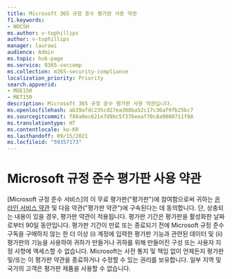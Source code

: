 ```yaml
---
title: Microsoft 365 규정 준수 평가판 사용 약관
f1.keywords:
- NOCSH
ms.author: v-tophillips
author: v-tophillips
manager: laurawi
audience: Admin
ms.topic: hub-page
ms.service: O365-seccomp
ms.collection: m365-security-compliance
localization_priority: Priority
search.appverid:
- MOE150
- MET150
description: Microsoft 365 규정 준수 평가판 사용 약관입니다.
ms.openlocfilehash: ab39afdc235cd27ea308ba52c17c36af9fb25bc7
ms.sourcegitcommit: f88a0ec621e7d9bc5f376eeaf70c8a9800711f88
ms.translationtype: HT
ms.contentlocale: ko-KR
ms.lasthandoff: 09/15/2021
ms.locfileid: "59357173"
---
```

# <a name="microsoft-compliance-trial-terms-and-conditions"></a>Microsoft 규정 준수 평가판 사용 약관

[Microsoft 규정 준수 서비스]의 이 무료 평가판("평가판")에 참여함으로써 귀하는 [온라인 서비스 약관](https://go.microsoft.com/fwlink/?linkid=2167203) 및 다음 약관("평가판 약관")에 구속된다는 데 동의합니다. 단, 상충되는 내용이 있을 경우, 평가판 약관이 적용됩니다. 평가판 기간은 평가판을 활성화한 날짜로부터 90일 동안입니다. 평가판 기간이 만료 또는 종료되기 전에 Microsoft 규정 준수 구독을 구매하지 않는 한 더 이상 (i) 계정에 입력한 평가판 기능과 관련된 데이터 및 (ii) 평가판의 기능을 사용하여 귀하가 만들거나 귀하를 위해 만들어진 구성 또는 사용자 지정 사항에 액세스할 수 없습니다. Microsoft는 사전 통지 및 책임 없이 언제든지 평가판 및/또는 이 평가판 약관을 종료하거나 수정할 수 있는 권리를 보유합니다. 일부 지역 및 국가의 고객은 평가판 제품을 사용할 수 없습니다.
